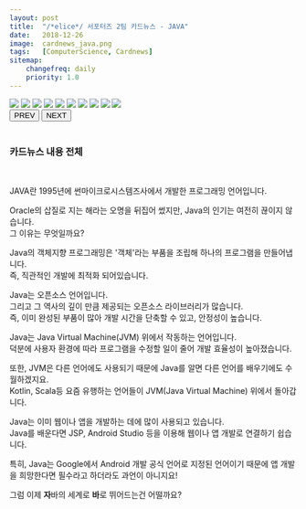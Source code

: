 ```yaml
---
layout: post
title:  "/*elice*/ 서포터즈 2팀 카드뉴스 - JAVA"
date:   2018-12-26
image:  cardnews_java.png
tags:   [ComputerScience, Cardnews]
sitemap:
    changefreq: daily
    priority: 1.0
---
```



<link href="cardnews/styles.css" rel="stylesheet">

<div class="container">
<div class="album">
<div class="images">
<img src="/images/cardnews/java0.png">
<img src="/images/cardnews/java1.png">
<img src="/images/cardnews/java2.png">
<img src="/images/cardnews/java3.png">
<img src="/images/cardnews/java4.png">
<img src="/images/cardnews/java5.png">
<img src="/images/cardnews/java6.png">
<img src="/images/cardnews/java7.png">
<img src="/images/cardnews/java8.png">
<img src="/images/cardnews/java9.png">
</div>
</div>
<button class="prev">PREV</button>
<button class="next">NEXT</button>  
</div>
<script>
let num_img = document.images.length;
</script>
<script src="cardnews/script.js"></script>


<br>

### 카드뉴스 내용 전체

<br>

JAVA란 1995년에 썬마이크로시스템즈사에서 개발한 프로그래밍 언어입니다.  
  
Oracle의 삽질로 지는 해라는 오명을 뒤집어 썼지만, Java의 인기는 여전히 끊이지 않습니다.  
그 이유는 무엇일까요?  
  
Java의 객체지향 프로그래밍은 '객체'라는 부품을 조립해 하나의 프로그램을 만들어냅니다.  
즉, 직관적인 개발에 최적화 되어있습니다.  
  
Java는 오픈소스 언어입니다.  
그리고 그 역사의 깊이 만큼 제공되는 오픈소스 라이브러리가 많습니다.  
즉, 이미 완성된 부품이 많아 개발 시간을 단축할 수 있고, 안정성이 높습니다.  
  
Java는 Java Virtual Machine(JVM) 위에서 작동하는 언어입니다.  
덕분에 사용자 환경에 따라 프로그램을 수정할 일이 줄어 개발 효율성이 높아졌습니다.  
  
또한, JVM은 다른 언어에도 사용되기 때문에 Java를 알면 다른 언어를 배우기에도 수월하겠지요.  
Kotlin, Scala등 요즘 유행하는 언어들이 JVM(Java Virtual Machine) 위에서 돌아갑니다.  
  
Java는 이미 웹이나 앱을 개발하는 데에 많이 사용되고 있습니다.  
Java를 배운다면 JSP, Android Studio 등을 이용해 웹이나 앱 개발로 연결하기 쉽습니다.  
  
특히, Java는 Google에서 Android 개발 공식 언어로 지정된 언어이기 때문에 앱 개발을 희망한다면 필수라고 하더라도 과언이 아니지요!  
  
그럼 이제 **자**바의 세계로 **바**로 뛰어드는건 어떨까요?